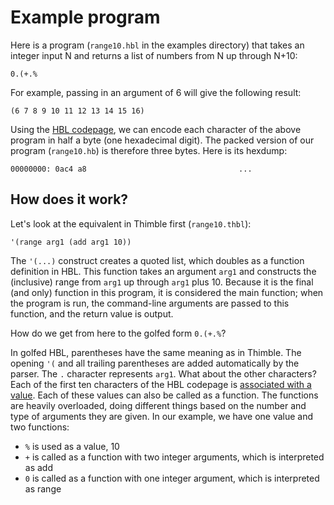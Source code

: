 # Example program

Here is a program (`range10.hbl` in the examples directory) that takes an integer input N and returns a list of numbers from N up through N+10:

    0.(+.%

For example, passing in an argument of 6 will give the following result:

    (6 7 8 9 10 11 12 13 14 15 16)

Using the [HBL codepage](./codepage.md), we can encode each character of the above program in half a byte (one hexadecimal digit). The packed version of our program (`range10.hb`) is therefore three bytes. Here is its hexdump:

    00000000: 0ac4 a8                                  ...

## How does it work?

Let's look at the equivalent in Thimble first (`range10.thbl`):

    '(range arg1 (add arg1 10))

The `'(...)` construct creates a quoted list, which doubles as a function definition in HBL. This function takes an argument `arg1` and constructs the (inclusive) range from `arg1` up through `arg1` plus 10. Because it is the final (and only) function in this program, it is considered the main function; when the program is run, the command-line arguments are passed to this function, and the return value is output.

How do we get from here to the golfed form `0.(+.%`?

In golfed HBL, parentheses have the same meaning as in Thimble. The opening `'(` and all trailing parentheses are added automatically by the parser. The `.` character represents `arg1`. What about the other characters? Each of the first ten characters of the HBL codepage is [associated with a value](./hbl-builtins.md). Each of these values can also be called as a function. The functions are heavily overloaded, doing different things based on the number and type of arguments they are given. In our example, we have one value and two functions:

- `%` is used as a value, 10
- `+` is called as a function with two integer arguments, which is interpreted as add
- `0` is called as a function with one integer argument, which is interpreted as range
